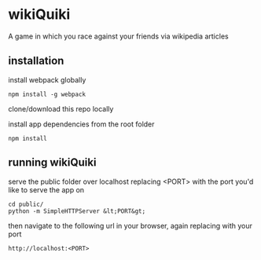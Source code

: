 # wikiQuiki
A game in which you race against your friends via wikipedia articles

## installation
install webpack globally

    npm install -g webpack

clone/download this repo locally

install app dependencies from the root folder

    npm install

## running wikiQuiki

serve the public folder over localhost replacing &lt;PORT&gt; with the port you'd like to serve the app on 

    cd public/
    python -m SimpleHTTPServer &lt;PORT&gt;

then navigate to the following url in your browser, again replacing <PORT> with your port

    http://localhost:<PORT>


